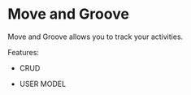 # Move and Groove

Move and Groove allows you to track your activities.

Features:

* CRUD

* USER MODEL
